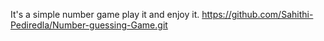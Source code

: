 It's a simple number game play it and enjoy it.
https://github.com/Sahithi-Pediredla/Number-guessing-Game.git
